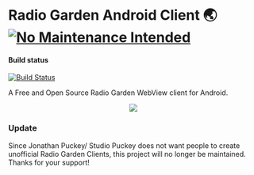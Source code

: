 # Radio Garden Android Client 🌏 [![No Maintenance Intended](http://unmaintained.tech/badge.svg)](http://unmaintained.tech/)

#### Build status 

[![Build Status](https://travis-ci.org/kvsjxd/Radio-Garden-Client.svg?branch=master)](https://travis-ci.org/kvsjxd/Radio-Garden-Client)

A Free and Open Source Radio Garden WebView client for Android.
<p align="center"><img src="https://kvsjxd.github.io/assets/images/Radio-Garden-Client.png"></p>

### Update
Since Jonathan Puckey/ Studio Puckey does not want people to create unofficial Radio Garden Clients, this project will no longer be maintained. Thanks for your support!
